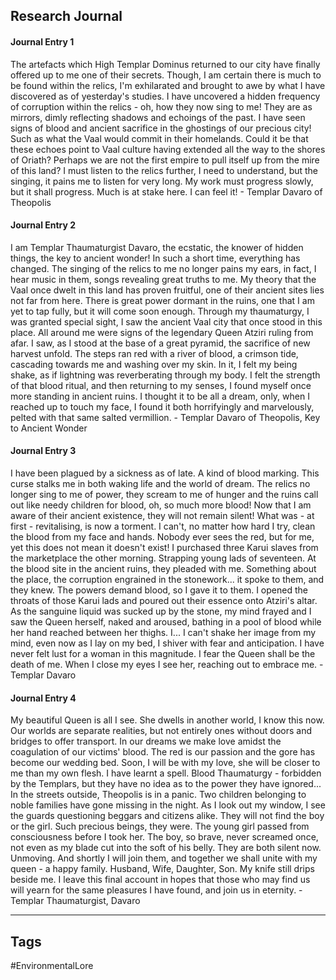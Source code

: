 ## Research Journal
#### Journal Entry 1
The artefacts which High Templar Dominus returned to our city have finally offered up to me one of their secrets. Though, I am certain there is much to be found within the relics, I'm exhilarated and brought to awe by what I have discovered as of yesterday's studies. I have uncovered a hidden frequency of corruption within the relics - oh, how they now sing to me! They are as mirrors, dimly reflecting shadows and echoings of the past. I have seen signs of blood and ancient sacrifice in the ghostings of our precious city! Such as what the Vaal would commit in their homelands. Could it be that these echoes point to Vaal culture having extended all the way to the shores of Oriath? Perhaps we are not the first empire to pull itself up from the mire of this land? I must listen to the relics further, I need to understand, but the singing, it pains me to listen for very long. My work must progress slowly, but it shall progress. Much is at stake here. I can feel it! - Templar Davaro of Theopolis

#### Journal Entry 2
I am Templar Thaumaturgist Davaro, the ecstatic, the knower of hidden things, the key to ancient wonder! In such a short time, everything has changed. The singing of the relics to me no longer pains my ears, in fact, I hear music in them, songs revealing great truths to me. My theory that the Vaal once dwelt in this land has proven fruitful, one of their ancient sites lies not far from here. There is great power dormant in the ruins, one that I am yet to tap fully, but it will come soon enough. Through my thaumaturgy, I was granted special sight, I saw the ancient Vaal city that once stood in this place. All around me were signs of the legendary Queen Atziri ruling from afar. I saw, as I stood at the base of a great pyramid, the sacrifice of new harvest unfold. The steps ran red with a river of blood, a crimson tide, cascading towards me and washing over my skin. In it, I felt my being shake, as if lightning was reverberating through my body. I felt the strength of that blood ritual, and then returning to my senses, I found myself once more standing in ancient ruins. I thought it to be all a dream, only, when I reached up to touch my face, I found it both horrifyingly and marvelously, pelted with that same salted vermillion. - Templar Davaro of Theopolis, Key to Ancient Wonder

#### Journal Entry 3
I have been plagued by a sickness as of late. A kind of blood marking. This curse stalks me in both waking life and the world of dream. The relics no longer sing to me of power, they scream to me of hunger and the ruins call out like needy children for blood, oh, so much more blood! Now that I am aware of their ancient existence, they will not remain silent! What was - at first - revitalising, is now a torment. I can't, no matter how hard I try, clean the blood from my face and hands. Nobody ever sees the red, but for me, yet this does not mean it doesn't exist! I purchased three Karui slaves from the marketplace the other morning. Strapping young lads of seventeen. At the blood site in the ancient ruins, they pleaded with me. Something about the place, the corruption engrained in the stonework... it spoke to them, and they knew. The powers demand blood, so I gave it to them. I opened the throats of those Karui lads and poured out their essence onto Atziri's altar. As the sanguine liquid was sucked up by the stone, my mind frayed and I saw the Queen herself, naked and aroused, bathing in a pool of blood while her hand reached between her thighs. I... I can't shake her image from my mind, even now as I lay on my bed, I shiver with fear and anticipation. I have never felt lust for a woman in this magnitude. I fear the Queen shall be the death of me. When I close my eyes I see her, reaching out to embrace me. - Templar Davaro

#### Journal Entry 4
My beautiful Queen is all I see. She dwells in another world, I know this now. Our worlds are separate realities, but not entirely ones without doors and bridges to offer transport. In our dreams we make love amidst the coagulation of our victims' blood. The red is our passion and the gore has become our wedding bed. Soon, I will be with my love, she will be closer to me than my own flesh. I have learnt a spell. Blood Thaumaturgy - forbidden by the Templars, but they have no idea as to the power they have ignored... In the streets outside, Theopolis is in a panic. Two children belonging to noble families have gone missing in the night. As I look out my window, I see the guards questioning beggars and citizens alike. They will not find the boy or the girl. Such precious beings, they were. The young girl passed from consciousness before I took her. The boy, so brave, never screamed once, not even as my blade cut into the soft of his belly. They are both silent now. Unmoving. And shortly I will join them, and together we shall unite with my queen - a happy family. Husband, Wife, Daughter, Son. My knife still drips beside me. I leave this final account in hopes that those who may find us will yearn for the same pleasures I have found, and join us in eternity. - Templar Thaumaturgist, Davaro

---
## Tags
#EnvironmentalLore 